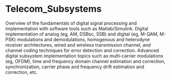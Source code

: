 # Telecom_Subsystems
 
Overview of the fundamentals of digital signal processing and implementation with software tools such as Matlab/Simulink. Digital implementation of analog (eg, AM, DSBsc, SSB) and digital (eg, M-QAM, M-PSK) modulations and demodulations, homogenous and heterodyne receiver architectures, wired and wireless transmission channel, and channel coding techniques for error detection and correction. Advanced digital subsystem implementation topics such as multi-carrier modulations (eg, OFDM), time and frequency domain channel estimation and correction, synchronization, carrier phase and frequency drift estimation and correction, etc.
